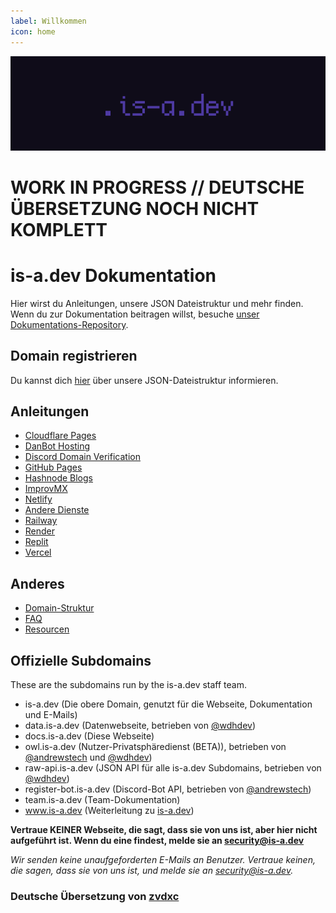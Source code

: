 ```yaml
---
label: Willkommen
icon: home
---
```

![](media/banner.png)
# WORK IN PROGRESS // DEUTSCHE ÜBERSETZUNG NOCH NICHT KOMPLETT

 
# is-a.dev Dokumentation

Hier wirst du Anleitungen, unsere JSON Dateistruktur und mehr finden. Wenn du zur Dokumentation beitragen willst, besuche [unser Dokumentations-Repository](https://github.com/is-a-dev/docs).
## Domain registrieren
Du kannst dich [hier](domain-structure) über unsere JSON-Dateistruktur informieren.

## Anleitungen
- [Cloudflare Pages](guides/cloudflare-pages)
- [DanBot Hosting](guides/dbh)
- [Discord Domain Verification](guides/discord-verification)
- [GitHub Pages](guides/github-pages)
- [Hashnode Blogs](guides/hashnode)
- [ImprovMX](guides/improvmx)
- [Netlify](guides/netlify)
- [Andere Dienste](guides/other)
- [Railway](guides/railway)
- [Render](guides/render)
- [Replit](guides/replit)
- [Vercel](guides/vercel)

## Anderes
 - [Domain-Struktur](domain-structure)
 - [FAQ](faq)
 - [Resourcen](resources)

## Offizielle Subdomains
These are the subdomains run by the is-a.dev staff team.

- is-a.dev (Die obere Domain, genutzt für die Webseite, Dokumentation und E-Mails)
- data.is-a.dev (Datenwebseite, betrieben von [@wdhdev](https://github.com/wdhdev))
- docs.is-a.dev (Diese Webseite)
- owl.is-a.dev (Nutzer-Privatsphäredienst (BETA)), betrieben von [@andrewstech](https://github.com/andrewstech) und [@wdhdev](https://github.com/wdhdev))
- raw-api.is-a.dev (JSON API für alle is-a.dev Subdomains, betrieben von [@wdhdev](https://github.com/wdhdev))
- register-bot.is-a.dev (Discord-Bot API, betrieben von [@andrewstech](https://github.com/andrewstech))
- team.is-a.dev (Team-Dokumentation)
- www.is-a.dev (Weiterleitung zu [is-a.dev](https://is-a.dev))


**Vertraue KEINER Webseite, die sagt, dass sie von uns ist, aber hier nicht aufgeführt ist. Wenn du eine findest, melde sie an [security@is-a.dev](mailto:security@is-a.dev)**


*Wir senden keine unaufgeforderten E-Mails an Benutzer. Vertraue keinen, die sagen, dass sie von uns ist, und melde sie an [security@is-a.dev](mailto:security@is-a.dev).*

### Deutsche Übersetzung von [zvdxc](https://github.com/zvdxc)